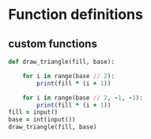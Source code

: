 Function definitions
====================
custom functions
----------------
````ruby
def draw_triangle(fill, base):

    for i in range(base // 2):
        print(fill * (i + 1))

    for i in range(base // 2, -1, -1):
        print(fill * (i + 1))
fill = input()
base = int(input())
draw_triangle(fill, base)
````
